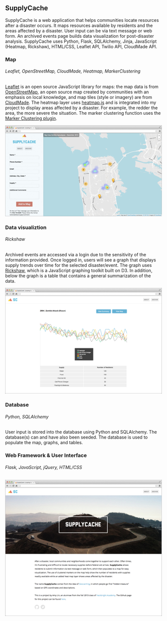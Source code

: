 ## SupplyCache
SupplyCache is a web application that helps communities locate resources after a disaster occurs. It maps resources available by residents and the areas affected by a disaster. User input can be via text message or web form. An archived events page builds data visualization for post-disaster analysis. SupplyCache uses Python, Flask, SQLAlchemy, Jinja, JavaScript (Heatmap, Rickshaw), HTML/CSS, Leaflet API, Twilio API, CloudMade API.

### Map
###### Leaflet, OpenStreetMap, CloudMade, Heatmap, MarkerClustering
[Leaflet](http://leafletjs.com/) is an open source JavaScript library for maps: the map data is from [OpenStreetMap](http://www.openstreetmap.org/), an open source map created by communities with an emphasis on local knowledge, and map tiles (style or imagery) are from [CloudMade](http://cloudmade.com/). The heatmap layer uses [heatmap.js](http://www.patrick-wied.at/static/heatmapjs/) and is integrated into my project to display areas affected by a disaster. For example, the redder the area, the more severe the situation. The marker clustering function uses the [Marker Clustering plugin](https://github.com/Leaflet/Leaflet.markercluster).

![Main page](/screenshots/sc-img1.jpg)

### Data visualiztion
###### Rickshaw
Archived events are accessed via a login due to the sensitivity of the information provided. Once logged in, users will see a graph that displays supply trends over time for the selected disaster/event. The graph uses [Rickshaw](http://code.shutterstock.com/rickshaw/), which is a JavaScript graphing toolkit built on D3. In addition, below the graph is a table that contains a general summarization of the data.

![Archive page](/screenshots/sc-img3.jpg)

### Database
###### Python, SQLAlchemy
User input is stored into the database using Python and SQLAlchemy. The database(s) can and have also been seeded. The database is used to populate the map, graphs, and tables.

### Web Framework & User Interface
###### Flask, JavaScript, jQuery, HTML/CSS

![About page](/screenshots/sc-img2.jpg)
